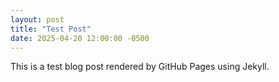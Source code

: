 ```yaml
---
layout: post
title: "Test Post"
date: 2025-04-20 12:00:00 -0500
---
```


This is a test blog post rendered by GitHub Pages using Jekyll.